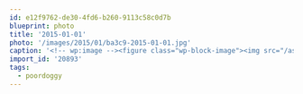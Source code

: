```yaml
---
id: e12f9762-de30-4fd6-b260-9113c58c0d7b
blueprint: photo
title: '2015-01-01'
photo: '/images/2015/01/ba3c9-2015-01-01.jpg'
caption: '<!-- wp:image --><figure class="wp-block-image"><img src="/assets/images/2015/01/ba3c9-2015-01-01.jpg" /></figure><!-- /wp:image --><!-- wp:paragraph --><p>First hiking injury of 2015 goes to Pilot. #poordoggy</p><!-- /wp:paragraph -->'
import_id: '20893'
tags:
  - poordoggy
---
```

